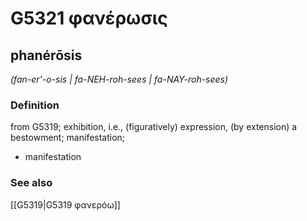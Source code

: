 # G5321 φανέρωσις

## phanérōsis

_(fan-er'-o-sis | fa-NEH-roh-sees | fa-NAY-roh-sees)_

### Definition

from G5319; exhibition, i.e., (figuratively) expression, (by extension) a bestowment; manifestation; 

- manifestation

### See also

[[G5319|G5319 φανερόω]]
